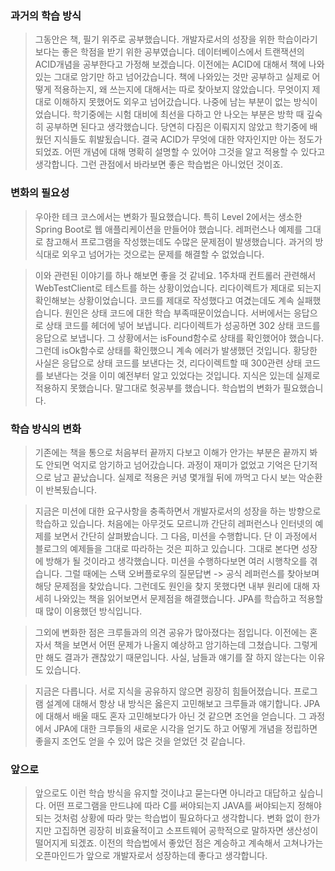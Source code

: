  
### 과거의 학습 방식

> 그동안은 책, 필기 위주로 공부했습니다. 개발자로서의 성장을 위한 학습이라기보다는 좋은 학점을 받기 위한 공부였습니다. 데이터베이스에서 트랜잭션의 ACID개념을 공부한다고 가정해 보겠습니다. 이전에는 ACID에 대해서 책에 나와있는 그대로 암기만 하고 넘어갔습니다. 책에 나와있는 것만 공부하고 실제로 어떻게 적용하는지, 왜 쓰는지에 대해서는 따로 찾아보지 않았습니다. 무엇이지 제대로 이해하지 못했어도 외우고 넘어갔습니다. 나중에 남는 부분이 없는 방식이었습니다. 학기중에는 시험 대비에 최선을 다하고 안 나오는 부분은 방학 때 깊숙히 공부하면 된다고 생각했습니다. 당연히 다짐은 이뤄지지 않았고 학기중에 배웠던 지식들도 휘발됬습니다. 결국 ACID가 무엇에 대한 약자인지만 아는 정도가 되었죠. 어떤 개념에 대해 명확히 설명할 수 있어야 그것을 알고 적용할 수 있다고 생각합니다. 그런 관점에서 바라보면 좋은 학습법은 아니었던 것이죠.  


### 변화의 필요성

> 우아한 테크 코스에서는 변화가 필요했습니다. 특히 Level 2에서는 생소한 Spring Boot로 웹 애플리케이션을 만들어야 했습니다. 레퍼런스나 예제를 그대로 참고해서 프로그램을 작성했는데도 수많은 문제점이 발생했습니다. 과거의 방식대로 외우고 넘어가는 것으로는 문제를 해결할 수 없었습니다. 

> 이와 관련된 이야기를 하나 해보면 좋을 것 같네요. 1주차때 컨트롤러 관련해서 WebTestClient로 테스트를 하는 상황이었습니다. 리다이렉트가 제대로 되는지 확인해보는 상황이었습니다. 코드를 제대로 작성했다고 여겼는데도 계속 실패했습니다. 원인은 상태 코드에 대한 학습 부족때문이었습니다. 서버에서는 응답으로 상태 코드를 헤더에 넣어 보냅니다. 리다이렉트가 성공하면 302 상태 코드를 응답으로 보냅니다. 그 상황에서는 isFound함수로 상태를 확인했어야 했습니다. 그런데 isOk함수로 상태를 확인했으니 계속 에러가 발생했던 것입니다. 황당한 사실은 응답으로 상태 코드를 보낸다는 것, 리다이렉트할 때 300관련 상태 코드를 보낸다는 것을 이미 예전부터 알고 있었다는 것입니다. 지식은 있는데 실제로 적용하지 못했습니다. 말그대로 헛공부를 했습니다. 학습법의 변화가 필요했습니다. 

### 학습 방식의 변화

> 기존에는 책을 통으로 처음부터 끝까지 다보고 이해가 안가는 부분은 끝까지 봐도 안되면 억지로 암기하고 넘어갔습니다. 과정이 재미가 없었고 기억은 단기적으로 남고 끝났습니다. 실제로 적용은 커녕 몇개월 뒤에 까먹고 다시 보는 악순환이 반복됬습니다. 

> 지금은 미션에 대한 요구사항을 충족하면서 개발자로서의 성장을 하는 방향으로 학습하고 있습니다. 처음에는 아무것도 모르니까 간단히 레퍼런스나 인터넷의 예제를 보면서 간단히 살펴봤습니다. 그 다음, 미션을 수행합니다. 단 이 과정에서 블로그의 예제들을 그대로 따라하는 것은 피하고 있습니다. 그대로 본다면 성장에 방해가 될 것이라고 생각했습니다. 미션을 수행하다보면 여러 시행착오를 겪습니다. 그럴 때에는 스택 오버플로우의 질문답변 -> 공식 레퍼런스를 찾아보며 해당 문제점을 찾았습니다. 그런데도 원인을 찾지 못했다면 내부 원리에 대해 자세히 나와있는 책을 읽어보면서 문제점을 해결했습니다. JPA를 학습하고 적용할 때 많이 이용했던 방식입니다. 

> 그외에 변화한 점은 크루들과의 의견 공유가 많아졌다는 점입니다. 이전에는 혼자서 책을 보면서 어떤 문제가 나올지 예상하고 암기하는데 그쳤습니다. 그렇게만 해도 결과가 괜찮았기 때문입니다. 사실, 남들과 얘기를 잘 하지 않는다는 이유도 있습니다. 

> 지금은 다릅니다. 서로 지식을 공유하지 않으면 굉장히 힘들어졌습니다. 프로그램 설계에 대해서 항상 내 방식은 옳은지 고민해보고 크루들과 얘기합니다. JPA에 대해서 배울 때도 혼자 고민해보다가 아닌 것 같으면 조언을 얻습니다. 그 과정에서 JPA에 대한 크루들의 새로운 시각을 얻기도 하고 어떻게 개념을 정립하면 좋을지 조언도 얻을 수 있어 많은 것을 얻었던 것 같습니다.  

### 앞으로 

> 앞으로도 이런 학습 방식을 유지할 것이냐고 묻는다면 아니라고 대답하고 싶습니다. 
어떤 프로그램을 만드냐에 따라 C를 써야되는지 JAVA를 써야되는지 정해야 되는 것처럼 상황에 따라 맞는 학습법이 필요하다고 생각합니다. 변화 없이 한가지만 고집하면 굉장히 비효율적이고 소프트웨어 공학적으로 말하자면 생산성이 떨어지게 되겠죠. 이전의 학습법에서 좋았던 점은 계승하고 계속해서 고쳐나가는 오픈마인드가 앞으로 개발자로서 성장하는데 좋다고 생각합니다. 